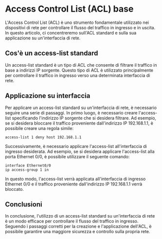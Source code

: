# Access Control List (ACL) base

L'Access Control List (ACL) è uno strumento fondamentale utilizzato nei dispositivi di rete per controllare il flusso del traffico in ingresso e in uscita. In questo articolo, ci concentreremo sull'ACL standard e sulla sua applicazione su un'interfaccia di rete.

## Cos'è un access-list standard

Un access-list standard è un tipo di ACL che consente di filtrare il traffico in base a indirizzi IP sorgente. Questo tipo di ACL è utilizzato principalmente per controllare il traffico in ingresso verso una determinata interfaccia di rete.

## Applicazione su interfaccia

Per applicare un access-list standard su un'interfaccia di rete, è necessario seguire una serie di passaggi. In primo luogo, è necessario creare l'access-list specificando l'indirizzo IP sorgente che si desidera filtrare. Ad esempio, se si desidera bloccare il traffico proveniente dall'indirizzo IP 192.168.1.1, è possibile creare una regola simile:

```
access-list 1 deny host 192.168.1.1
```

Successivamente, è necessario applicare l'access-list all'interfaccia di ingresso desiderata. Ad esempio, se si desidera applicare l'access-list alla porta Ethernet 0/0, è possibile utilizzare il seguente comando:

```
interface Ethernet0/0
ip access-group 1 in
```

In questo modo, l'access-list verrà applicata all'interfaccia di ingresso Ethernet 0/0 e il traffico proveniente dall'indirizzo IP 192.168.1.1 verrà bloccato.

## Conclusioni

In conclusione, l'utilizzo di un access-list standard su un'interfaccia di rete è un modo efficace per controllare il flusso del traffico in ingresso. Seguendo i passaggi corretti per la creazione e l'applicazione dell'ACL, è possibile garantire una maggiore sicurezza e controllo sulla propria rete.